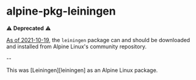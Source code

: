 # alpine-pkg-leiningen

:warning: **Deprecated** :warning:

[As of
2021-10-19](https://github.com/alpinelinux/aports/commit/17ee7241780add7b051acd7daa98801cef68a484),
the `leiningen` package can and should be downloaded and installed from Alpine
Linux's community repository.

--

This was [Leiningen][leiningen] as an Alpine Linux package.

